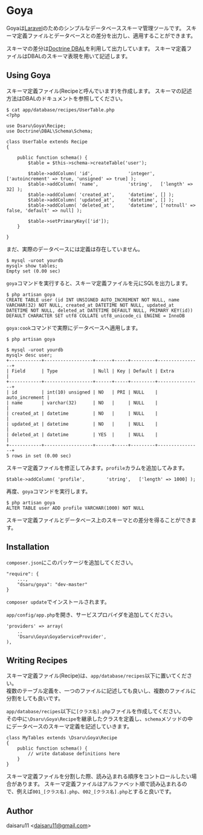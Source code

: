 # Goya #

Goyaは[Laravel](http://laravel.com/)のためのシンプルなデータベーススキーマ管理ツールです。
スキーマ定義ファイルとデータベースとの差分を出力し、適用することができます。

スキーマの差分は[Doctrine DBAL](http://www.doctrine-project.org/projects/dbal.html)を利用して出力しています。
スキーマ定義ファイルはDBALのスキーマ表現を用いて記述します。

## Using Goya ##

スキーマ定義ファイル(Recipeと呼んでいます)を作成します。
スキーマの記述方法はDBALのドキュメントを参照してください。

	$ cat app/database/recipes/UserTable.php                                                                                                                               	<?php
	
	use Dsaru\Goya\Recipe;
	use Doctrine\DBAL\Schema\Schema;
	
	class UserTable extends Recipe
	{
	
		public function schema() {
			$table = $this->schema->createTable('user');
	
			$table->addColumn( 'id',             'integer',  ['autoincrement' => true, 'unsigned' => true] );
			$table->addColumn( 'name',           'string',   ['length' => 32] );
			$table->addColumn( 'created_at',     'datetime', [] );
			$table->addColumn( 'updated_at',     'datetime', [] );
			$table->addColumn( 'deleted_at',     'datetime', ['notnull' => false, 'default' => null] );
	
			$table->setPrimaryKey(['id']);
		}
	
	}
	
まだ、実際のデータベースには定義は存在していません。

	$ mysql -uroot yourdb 
	mysql> show tables;
	Empty set (0.00 sec)
	
`goya`コマンドを実行すると、スキーマ定義ファイルを元にSQLを出力します。

	$ php artisan goya                                                                                                                                                          	CREATE TABLE user (id INT UNSIGNED AUTO_INCREMENT NOT NULL, name VARCHAR(32) NOT NULL, created_at DATETIME NOT NULL, updated_at DATETIME NOT NULL, deleted_at DATETIME DEFAULT NULL, PRIMARY KEY(id)) DEFAULT CHARACTER SET utf8 COLLATE utf8_unicode_ci ENGINE = InnoDB

`goya:cook`コマンドで実際にデータベースへ適用します。

	$ php artisan goya                                            

	$ mysql -uroot yourdb 
	mysql> desc user;
	+------------+------------------+------+-----+---------+----------------+
	| Field      | Type             | Null | Key | Default | Extra          |
	+------------+------------------+------+-----+---------+----------------+
	| id         | int(10) unsigned | NO   | PRI | NULL    | auto_increment |
	| name       | varchar(32)      | NO   |     | NULL    |                |
	| created_at | datetime         | NO   |     | NULL    |                |
	| updated_at | datetime         | NO   |     | NULL    |                |
	| deleted_at | datetime         | YES  |     | NULL    |                |
	+------------+------------------+------+-----+---------+----------------+
	5 rows in set (0.00 sec)
	

スキーマ定義ファイルを修正してみます。`profile`カラムを追加してみます。


	$table->addColumn( 'profile',        'string',   ['length' => 1000] );

再度、`goya`コマンドを実行します。

	$ php artisan goya                                                                                                                                                          
	ALTER TABLE user ADD profile VARCHAR(1000) NOT NULL
	
スキーマ定義ファイルとデータベース上のスキーマとの差分を得ることができます。

## Installation ##

`composer.json`にこのパッケージを追加してください。

    "require": {
        ...,
        "dsaru/goya": "dev-master"
    }
    
`composer update`でインストールされます。

`app/config/app.php`を開き、サービスプロバイダを追加してください。  
	
	'providers' => array(
	 	..
		'Dsaru\Goya\GoyaServiceProvider', 
	),


## Writing Recipes ##

スキーマ定義ファイル(Recipe)は、`app/database/recipes`以下に置いてください。  
複数のテーブル定義を、一つのファイルに記述しても良いし、複数のファイルに分割をしても良いです。

`app/database/recipes`以下に`[クラス名].php`ファイルを作成してください。  
その中に`\Dsaru\Goya\Recipe`を継承したクラスを定義し、`schema`メソッドの中にデータベースのスキーマ定義を記述していきます。


	class MyTables extends \Dsaru\Goya\Recipe
	{
		public function schema() {
			// write database definitions here
		}
	}
	

スキーマ定義ファイルを分割した際、読み込まれる順序をコントロールしたい場合があります。
スキーマ定義ファイルはアルファベット順で読み込まれるので、例えば`001_[クラス名].php`、`002_[クラス名].php`とすると良いです。

## Author ##

daisaru11 <<daisaru11@gmail.com>>